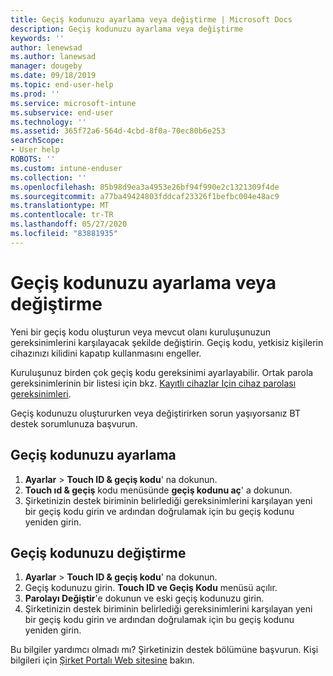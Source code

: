 ```yaml
---
title: Geçiş kodunuzu ayarlama veya değiştirme | Microsoft Docs
description: Geçiş kodunuzu ayarlama veya değiştirme
keywords: ''
author: lenewsad
ms.author: lanewsad
manager: dougeby
ms.date: 09/18/2019
ms.topic: end-user-help
ms.prod: ''
ms.service: microsoft-intune
ms.subservice: end-user
ms.technology: ''
ms.assetid: 365f72a6-564d-4cbd-8f0a-70ec80b6e253
searchScope:
- User help
ROBOTS: ''
ms.custom: intune-enduser
ms.collection: ''
ms.openlocfilehash: 85b98d9ea3a4953e26bf94f990e2c1321309f4de
ms.sourcegitcommit: a77ba49424803fddcaf23326f1befbc004e48ac9
ms.translationtype: MT
ms.contentlocale: tr-TR
ms.lasthandoff: 05/27/2020
ms.locfileid: "83881935"
---
```

# <a name="set-or-change-your-passcode"></a>Geçiş kodunuzu ayarlama veya değiştirme

Yeni bir geçiş kodu oluşturun veya mevcut olanı kuruluşunuzun gereksinimlerini karşılayacak şekilde değiştirin. Geçiş kodu, yetkisiz kişilerin cihazınızı kilidini kapatıp kullanmasını engeller. 

Kuruluşunuz birden çok geçiş kodu gereksinimi ayarlayabilir. Ortak parola gereksinimlerinin bir listesi için bkz. [Kayıtlı cihazlar Için cihaz parolası gereksinimleri](password-does-not-meet-it-administrator-requirements.md).  

Geçiş kodunuzu oluştururken veya değiştirirken sorun yaşıyorsanız BT destek sorumlunuza başvurun.  


## <a name="set-your-passcode"></a>Geçiş kodunuzu ayarlama

1. **Ayarlar**  >  **Touch ID & geçiş kodu**' na dokunun.
2. **Touch ıd & geçiş** kodu menüsünde **geçiş kodunu aç**' a dokunun.
3. Şirketinizin destek biriminin belirlediği gereksinimlerini karşılayan yeni bir geçiş kodu girin ve ardından doğrulamak için bu geçiş kodunu yeniden girin.

## <a name="change-your-passcode"></a>Geçiş kodunuzu değiştirme

1. **Ayarlar**  >  **Touch ID & geçiş kodu**' na dokunun.
2. Geçiş kodunuzu girin. **Touch ID ve Geçiş Kodu** menüsü açılır.
2. **Parolayı Değiştir**'e dokunun ve eski geçiş kodunuzu girin.
3. Şirketinizin destek biriminin belirlediği gereksinimlerini karşılayan yeni bir geçiş kodu girin ve ardından doğrulamak için bu geçiş kodunu yeniden girin.

Bu bilgiler yardımcı olmadı mı? Şirketinizin destek bölümüne başvurun. Kişi bilgileri için [Şirket Portalı Web sitesine](https://go.microsoft.com/fwlink/?linkid=2010980) bakın.
